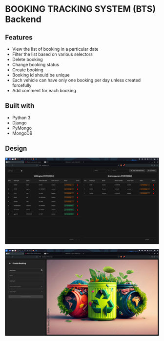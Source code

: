 # BOOKING TRACKING SYSTEM (BTS) Backend

## Features

- View the list of booking in a particular date
- Filter the list based on various selectors
- Delete booking
- Change booking status
- Create booking
- Booking id should be unique
- Each vehicle can have only one booking per day unless created forcefully
- Add comment for each booking

## Built with

- Python 3
- Django
- PyMongo
- MongoDB

## Design

![home](./design/home.png)

![create](./design/create.png)
